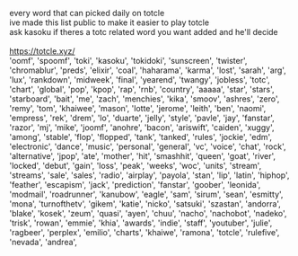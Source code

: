 every word that can picked daily on totcle
<br> ive made this list public to make it easier to play totcle
<br> ask kasoku if theres a totc related word you want added and he'll decide
<br>
<br>https://totcle.xyz/
<br>
  'oomf',
  'spoomf',
  'toki',
  'kasoku',
  'tokidoki',
  'sunscreen',
  'twister',
  'chromablur',
  'preds',
  'elixir',
  'coal',
  'haharama',
  'karma',
  'lost',
  'sarah',
  'arg',
  'lux',
  'rankdown',
  'midweek',
  'final',
  'yearend',
  'twangy',
  'jobless',
  'totc',
  'chart',
  'global',
  'pop',
  'kpop',
  'rap',
  'rnb',
  'country',
  'aaaaa',
  'star',
  'stars',
  'starboard',
  'bait',
  'me',
  'zach',
  'menchies',
  'kika',
  'smoov',
  'ashres',
  'zero',
  'remy',
  'tom',
  'khaiwee',
  'mason',
  'lotte',
  'jerome',
  'leith',
  'ben',
  'naomi',
  'empress',
  'rek',
  'drem',
  'lo',
  'duarte',
  'jelly',
  'style',
  'pavle',
  'jay',
  'fanstar',
  'razor',
  'mj',
  'mike',
  'joomf',
  'anohre',
  'bacon',
  'ariswift',
  'caiden',
  'xuggy',
  'among',
  'stable',
  'flop',
  'flopped',
  'tank',
  'tanked',
  'rules',
  'jockie',
  'edm',
  'electronic',
  'dance',
  'music',
  'personal',
  'general',
  'vc',
  'voice',
  'chat',
  'rock',
  'alternative',
  'jpop',
  'ate',
  'mother',
  'hit',
  'smashhit',
  'queen',
  'goat',
  'river',
  'locked',
  'debut',
  'gain',
  'loss',
  'peak',
  'weeks',
  'woc',
  'units',
  'stream',
  'streams',
  'sale',
  'sales',
  'radio',
  'airplay',
  'payola',
  'stan',
  'lip',
  'latin',
  'hiphop',
  'feather',
  'escapism',
  'jack',
  'prediction',
  'fanstar',
  'goober',
  'leonida',
  'modmail',
  'roadrunner',
  'kanubow',
  'eagle',
  'sam',
  'sirum',
  'sean',
  'esmitty',
  'mona',
  'turnofthetv',
  'gikem',
  'katie',
  'nicko',
  'satsuki',
  'szastan',
  'andorra',
  'blake',
  'kosek',
  'zeum',
  'quasi',
  'ayen',
  'chuu',
  'nacho',
  'nachobot',
  'nadeko',
  'trisk',
  'rowan',
  'emmie',
  'khia',
  'awards',
  'indie',
  'staff',
  'youtuber',
  'julie',
  'ragbeer',
  'perplex',
  'emilio',
  'charts',
  'khaiwe',
  'ramona',
  'totcle',
  'rulefive',
  'nevada',
  'andrea',
